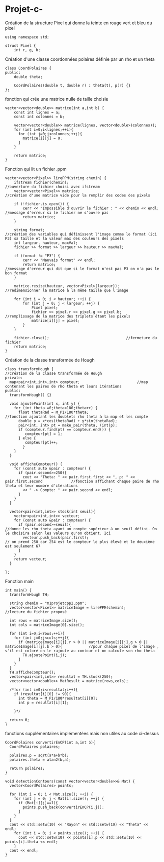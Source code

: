 # Projet-c-

Création de la structure Pixel qui donne la teinte en rouge vert et bleu du pixel    
    
    using namespace std;

    struct Pixel {
        int r, g, b;                          

Création d'une classe coordonnées polaires définie par un rho et un theta
    
    class CoordPolaires {
    public:
        double theta;                         

        CoordPolaires(double t, double r) : theta(t), p(r) {}
    };

fonction qui crée une matrice nulle de taille choisie

    vector<vector<double>> matrice(int a,int b) {
        const int lignes = a;                                                               
        const int colonnes = b;

        vector<vector<double>> matrice(lignes, vector<double>(colonnes));                 
        for (int i=0;i<lignes;++i){
          for (int j=0;j<colonnes;++j){
            matrice[i][j] = 0;
          }
        }

        return matrice;
    }

Fonction qui lit un fichier .ppm

    vector<vector<Pixel>> lirePPM(string chemin) {                       
        ifstream fichier(chemin);                                       //ouverture du fichier choisi avec ifstream
        vector<vector<Pixel>> matrice;                                 //création d'une matrice vide pour la remplir des codes des pixels                                                     

        if (!fichier.is_open()) {
            cerr << "Impossible d'ouvrir le fichier : " << chemin << endl;          //message d'erreur si le fichier ne s'ouvre pas
            return matrice;
        }

        string format;                                                //création des variables qui définissent l'image comme le format (ici P3) sa taille et la valeur max des couleurs des pixels
        int largeur, hauteur, maxVal;
        fichier >> format >> largeur >> hauteur >> maxVal;

        if (format != "P3") {
            cerr << "Mauvais format" << endl;
            return matrice;                                            //message d'erreur qui dit que si le format n'est pas P3 on n'a pas le bon format
        }

        matrice.resize(hauteur, vector<Pixel>(largeur));              //redimensionner la matrice à la même taille que l'image

        for (int i = 0; i < hauteur; ++i) {                               
            for (int j = 0; j < largeur; ++j) {
                Pixel pixel;
                fichier >> pixel.r >> pixel.g >> pixel.b;                 //remplissage de la matrice des triplets étant les pixels
                matrice[i][j] = pixel;
            }
        }

        fichier.close();                                   //fermeture du fichier
        return matrice;
    }

Création de la classe transformée de Hough

    class transformHough {                                       //création de la classe transformée de Hough
    private:
      map<pair<int,int>,int> compteur;                          //map contenant les paires de rho theta et leurs itérations
    public:
      transformHough() {}
  
      void ajoutePoint(int x, int y) {
        for (int theta =0;theta<180;theta++) {
          float thetaRad = M_PI/180*theta;                                 //fonction ajoutant les doublets rho theta à la map et les compte 
          double p = x*cos(thetaRad) + y*sin(thetaRad);
          pair<int, int> pt = make_pair(theta, (int)p);
          if (compteur.find(pt) == compteur.end()) {
             compteur[pt] = 1;
          } else {
             compteur[pt]++;
            }
        }
      }

      void afficheCompteur() {
        for (const auto &pair : compteur) {
          if (pair.second>=250){
            cout << "Theta: " << pair.first.first << ", p: " << pair.first.second             //fonction affichant chaque paire de rho theta et leur nombre d'itérations
            << " -> Compte: " << pair.second << endl;                                    
          }
        }
      }
  
      vector<pair<int,int>> stock(int seuil){
        vector<pair<int,int>> vecteur;
        for (const auto &pair : compteur) {
          if (pair.second>=seuil){                                       //donne les rho theta ayant un compte supérieur à un seuil défini. On le choisira selon les valeurs qu'on obtient. Ici 
            vecteur.push_back(pair.first);                               // on prend 250 car 254 est le compteur le plus élevé et le deuxième est seulement 67
          }
        }
        return vecteur;
      }
  
    };

Fonction main
    
    int main() {
      transformHough TH;
  
      string chemin = "m1projetcpp2.ppm";
      vector<vector<Pixel>> matriceImage = lirePPM(chemin);                                //lecture du fichier proposé

      int rows = matriceImage.size();
      int cols = matriceImage[0].size();
  
      for (int i=0;i<rows;++i){
        for (int j=0;j<cols;++j){
          if (matriceImage[i][j].r > 0 || matriceImage[i][j].g > 0 || matriceImage[i][j].b > 0){            //pour chaque pixel de l'image , s'il est coloré on le rajoute au contour et on calcule son rho theta
            TH.ajoutePoint(i,j);
          }
        }
      }
      TH.afficheCompteur();
      vector<pair<int,int>> resultat = TH.stock(250);
      vector<vector<double>> MatResult = matrice(rows,cols);
  
      /*for (int i=0;i<resultat;i++){
        if (resultat[i][0] != 90){
          int theta = M_PI/180*resultat[i][0];
          int p = resultat[i][1];
      
        }*/

      return 0;
    }


fonctions supplémentaires implémentées mais non utiles au code ci-dessus



    CoordPolaires convertirEnCP(int a,int b){
      CoordPolaires polaires;
  
      polaires.p = sqrt(a*a+b*b);
      polaires.theta = atan2(b,a);
  
      return polaires;
    }

    void detectionContours(const vector<vector<double>>& Mat) {
      vector<CoordPolaires> points;

      for (int i = 0; i < Mat.size(); ++i) {
        for (int j = 0; j < Mat[i].size(); ++j) {
          if (Mat[i][j]==1){
            points.push_back(convertirEnCP(i,j));
          }
        }
      }
      cout << std::setw(10) << "Rayon" << std::setw(10) << "Theta" << endl;
        for (int i = 0; i < points.size(); ++i) {
          cout << std::setw(10) << points[i].p << std::setw(10) << points[i].theta << endl;
        }
      cout << endl;
    }
